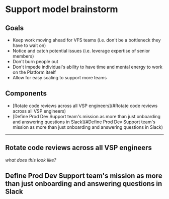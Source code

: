 # Support model brainstorm

## Goals
- Keep work moving ahead for VFS teams (i.e. don't be a bottleneck they have to wait on)
- Notice and catch potential issues (i.e. leverage expertise of senior members)
- Don't burn people out
- Don't impede individual's ability to have time and mental energy to work on the Platform itself
- Allow for easy scaling to support more teams

## Components
- [Rotate code reviews across all VSP engineers](#Rotate code reviews across all VSP engineers)
- [Define Prod Dev Support team's mission as more than just onboarding and answering questions in Slack](#Define Prod Dev Support team's mission as more than just onboarding and answering questions in Slack)

---

## Rotate code reviews across all VSP engineers
_what does this look like?_

## Define Prod Dev Support team's mission as more than just onboarding and answering questions in Slack

